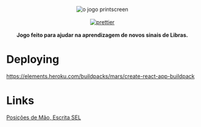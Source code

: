 <p align="center">
  <img src="https://i.imgur.com/jFUNEjT.png" alt="o jogo printscreen">
  <br />
  <br />
  <a href="https://github.com/prettier/prettier"><img src="https://img.shields.io/badge/code_style-prettier-ff69b4.svg" alt="prettier"></a>
  <br />
  <br />
  <strong>Jogo feito para ajudar na aprendizagem de novos sinais de Libras.</strong>
</p>

# Deploying

https://elements.heroku.com/buildpacks/mars/create-react-app-buildpack

# Links

[Posições de Mão, Escrita SEL](http://sel-libras.blogspot.com/p/blog-page_13.html)
